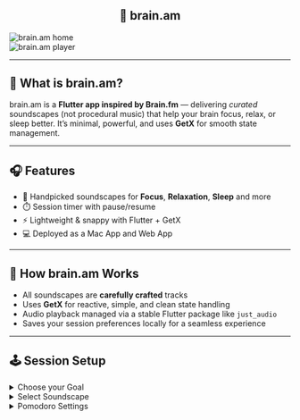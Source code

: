 # <h2 align="center">🧠 brain.am</h1>

![brain.am home](home.png)  
![brain.am player](player.png)

---

## 🚀 What is brain.am?

brain.am is a **Flutter app inspired by Brain.fm** — delivering *curated* soundscapes (not procedural music) that help your brain focus, relax, or sleep better. It’s minimal, powerful, and uses **GetX** for smooth state management.

---

## 🎧 Features

- 🎯 Handpicked soundscapes for **Focus**, **Relaxation**, **Sleep** and more  
- ⏱️ Session timer with pause/resume  
- ⚡ Lightweight & snappy with Flutter + GetX
- 💻 Deployed as a Mac App and Web App

---

## 🧠 How brain.am Works

- All soundscapes are **carefully crafted** tracks  
- Uses **GetX** for reactive, simple, and clean state handling  
- Audio playback managed via a stable Flutter package like `just_audio`  
- Saves your session preferences locally for a seamless experience  


---

## 🕹️ Session Setup

<details>
<summary>Choose your Goal</summary>

- [x] Focus  
- [ ] Relax 
- [ ] Sleep  
- [x] Study 
- [ ] Deep Work 


</details>

<details>
<summary>Select Soundscape</summary>

- [ ] Ocean Waves  
- [x] Rainforest   
- [ ] White Noise  
- [x] Soft Piano
- [x] Post Rock
- [ ] Thunderstorm
- [x] Melancholy
- [ ] Ambience
</details>

<details>
<summary>Pomodoro Settings</summary>

| Setting      | Value (minutes) |
|--------------|-----------------|
| Work Time    | `50`          |
| Rest Time    | `10`          |


</details>
